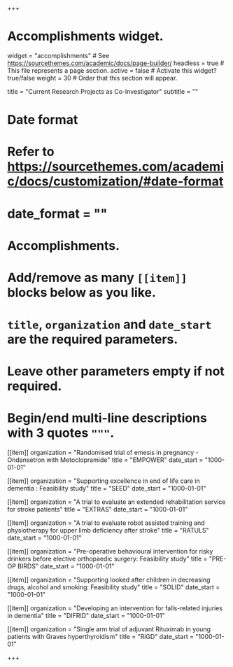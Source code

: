 +++
# Accomplishments widget.
widget = "accomplishments"  # See https://sourcethemes.com/academic/docs/page-builder/
headless = true  # This file represents a page section.
active = false  # Activate this widget? true/false
weight = 30  # Order that this section will appear.

title = "Current Research Projects as Co-Investigator"
subtitle = ""

# Date format
#   Refer to https://sourcethemes.com/academic/docs/customization/#date-format
# date_format = ""

# Accomplishments.
#   Add/remove as many `[[item]]` blocks below as you like.
#   `title`, `organization` and `date_start` are the required parameters.
#   Leave other parameters empty if not required.
#   Begin/end multi-line descriptions with 3 quotes `"""`.
[[item]]
  organization = "Randomised trial of emesis in pregnancy - Ondansetron with Metoclopramide"
  title = "EMPOWER"
  date_start = "1000-01-01"

[[item]]
  organization = "Supporting excellence in end of life care in dementia : Feasibility study"
  title = "SEED"
  date_start = "1000-01-01"

[[item]]
  organization = "A trial to evaluate an extended rehabilitation service for stroke patients"
  title = "EXTRAS"
  date_start = "1000-01-01"

[[item]]
  organization = "A trial to evaluate robot assisted training and physiotherapy for upper limb deficiency after stroke"
  title = "RATULS"
  date_start = "1000-01-01"

[[item]]
  organization = "Pre-operative behavioural intervention for risky drinkers before elective orthopaedic surgery: Feasibility study"
  title = "PRE-OP BIRDS"
  date_start = "1000-01-01"
  
[[item]]
  organization = "Supporting looked after children in decreasing drugs, alcohol and smoking: Feasibility study"
  title = "SOLID"
  date_start = "1000-01-01"

[[item]]
  organization = "Developing an intervention for falls-related injuries in dementia"
  title = "DIFRID"
  date_start = "1000-01-01"

[[item]]
  organization = "Single arm trial of adjuvant Rituximab in young patients with Graves hyperthyroidism"
  title = "RiGD"
  date_start = "1000-01-01"

+++
